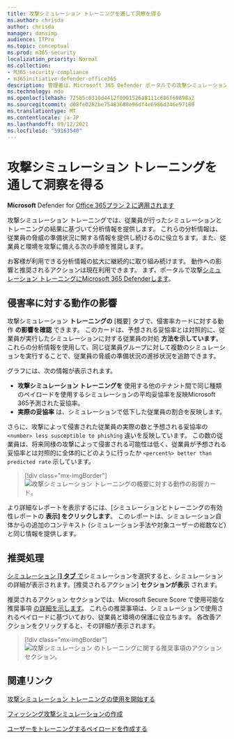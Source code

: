 ```yaml
---
title: 攻撃シミュレーション トレーニングを通して洞察を得る
ms.author: chrisda
author: chrisda
manager: dansimp
audience: ITPro
ms.topic: conceptual
ms.prod: m365-security
localization_priority: Normal
ms.collection:
- M365-security-compliance
- m365initiative-defender-office365
description: 管理者は、Microsoft 365 Defender ポータルでの攻撃シミュレーション トレーニングが従業員にどのように影響するかを学習し、シミュレーションとトレーニングの結果から分析情報を得る方法について説明します。
ms.technology: mdo
ms.openlocfilehash: 725b5c0310d4412f0901526a8111c686f69898a2
ms.sourcegitcommit: d08fe0282be75483608e96df4e6986d346e97180
ms.translationtype: MT
ms.contentlocale: ja-JP
ms.lasthandoff: 09/12/2021
ms.locfileid: "59163540"
---
```

# <a name="gain-insights-through-attack-simulation-training"></a>攻撃シミュレーション トレーニングを通して洞察を得る

**Microsoft** Defender for [Office 365プラン 2 に適用されます](defender-for-office-365.md)

攻撃シミュレーション トレーニングでは、従業員が行ったシミュレーションとトレーニングの結果に基づいて分析情報を提供します。 これらの分析情報は、従業員の脅威の準備状況に関する情報を提供し続けるのに役立ちます。また、従業員と環境を攻撃に備える次の手順を推奨します。

お客様が利用できる分析情報の拡大に継続的に取り組み続けます。 動作への影響と推奨されるアクションは現在利用できます。 まず、ポータルで攻撃[シミュレーション トレーニングにMicrosoft 365 Defenderします](https://security.microsoft.com/attacksimulator?viewid=overview)。

## <a name="behavior-impact-on-compromise-rate"></a>侵害率に対する動作の影響

攻撃シミュレーション **トレーニングの** [概要] タブで、侵害率カードに対する動作 **の影響を確認** できます。 このカードは、予想される妥協率とは対照的に、従業員が実行したシミュレーションに対する従業員の対処 **方法を示しています**。 これらの分析情報を使用して、同じ従業員グループに対して複数のシミュレーションを実行することで、従業員の脅威の準備状況の進捗状況を追跡できます。

グラフには、次の情報が表示されます。

- **攻撃シミュレーション トレーニングを** 使用する他のテナント間で同じ種類のペイロードを使用するシミュレーションの平均妥協率を反映Microsoft 365予測された妥協率。
- **実際の妥協率** は、シミュレーションで低下した従業員の割合を反映します。

さらに、攻撃によって侵害された従業員の実際の数と予想される妥協率の `<number> less susceptible to phishing` 違いを反映しています。 この数の従業員は、将来同様の攻撃によって侵害される可能性は低く、従業員が予想される妥協率とは対照的に全体的にどのように行ったか `<percent%> better than predicted rate` 示しています。

> [!div class="mx-imgBorder"]
> ![攻撃シミュレーション トレーニングの概要に対する動作の影響カード。](../../media/attack-sim-preview-behavior-impact-card.png)

より詳細なレポートを表示するには、[シミュレーションとトレーニングの有効性レポートの **表示] をクリックします**。 このレポートは、シミュレーション自体からの追加のコンテキスト (シミュレーション手法や対象ユーザーの総数など) と同じ情報を提供します。

## <a name="recommended-actions"></a>推奨処理

[シミュレーション [**] タブ** で](https://security.microsoft.com/attacksimulator?viewid=simulations)シミュレーションを選択すると、シミュレーションの詳細が表示されます。[推奨されるアクション] **セクションが表示** されます。

推奨されるアクション セクションでは、Microsoft Secure Score で使用可能な推奨事項 [の詳細を示します](../defender/microsoft-secure-score.md)。 これらの推奨事項は、シミュレーションで使用されるペイロードに基づいており、従業員と環境の保護に役立ちます。 各改善アクションをクリックすると、その詳細が表示されます。

> [!div class="mx-imgBorder"]
> ![攻撃シミュレーション のトレーニングに関する推奨事項のアクション セクション。](../../media/attack-sim-preview-recommended-actions.png)

## <a name="related-links"></a>関連リンク

[攻撃シミュレーション トレーニングの使用を開始する](attack-simulation-training-get-started.md)

[フィッシング攻撃シミュレーションの作成](attack-simulation-training.md)

[ユーザーをトレーニングするペイロードを作成する](attack-simulation-training-payloads.md)
